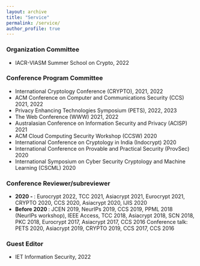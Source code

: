 ```yaml
---
layout: archive
title: "Service"
permalink: /service/
author_profile: true
---
```


<h3> Organization Committee </h3>
  <ul>
   <li>IACR-VIASM Summer School on Crypto, 2022</li>
   </ul>
<h3> Conference Program Committee </h3>
  <ul>
   <li> International Cryptology Conference (CRYPTO), 2021, 2022 </li>
  <li>ACM Conference on Computer and Communications Security (CCS) 2021, 2022</li>
    <li> Privacy Enhancing Technologies Symposium (PETS), 2022, 2023 </li>
   <li> The Web Conference (WWW) 2021, 2022</li>
  <li>Australasian Conference on Information Security and Privacy (ACISP) 2021</li>
     <li>  ACM Cloud Computing Security Workshop (CCSW) 2020</li>
     <li> International Conference on Cryptology in India (Indocrypt) 2020</li>
     <li> International Conference on Provable and Practical Security (ProvSec) 2020</li>
     <li>International Symposium on Cyber Security Cryptology and Machine Learning (CSCML) 2020 </li>
</ul>
  
  <h3> Conference Reviewer/subreviewer </h3> 
 <ul>
    <li>  <b> 2020 -  </b>: Eurocrypt 2022, TCC 2021, Asiacrypt 2021, Eurocrypt 2021, CRYPTO 2020, CCS 2020, Asiacrypt 2020, IJIS 2020 </li>
     <li> <b> Before 2020 </b>: JCEN 2019, NeurIPs 2019, CCS 2019, PPML 2018 (NeurIPs workshop), IEEE Access, TCC 2018, Asiacrypt 2018, SCN 2018, PKC 2018, Eurocrypt 2017, Asiacrypt 2017, CCS 2016
Conference talk: PETS 2020, Asiacrypt 2019, CRYPTO 2019, CCS 2017, CCS 2016 </li>
  </ul>

<h3> Guest Editor </h3>
  <ul>
   <li>IET Information Security, 2022</li>
   </ul>
